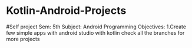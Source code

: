 # Kotlin-Android-Projects
#Self project
Sem: 5th      Subject: Android Programming
Objectives:
1.Create few simple apps with android studio with kotlin
check all the branches for more projects
